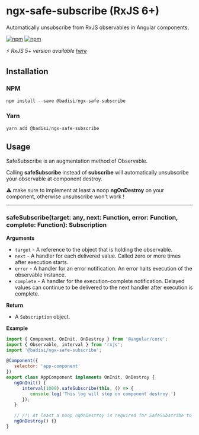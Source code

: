 # ngx-safe-subscribe (RxJS 6+)

Automatically unsubscribe from RxJS observables in Angular components.

[![npm](https://img.shields.io/npm/dt/@badisi/ngx-safe-subscribe.svg)]()
[![npm](https://img.shields.io/npm/l/@badisi/ngx-safe-subscribe.svg)]()

:zap: *RxJS 5+ version available [here](https://github.com/Badisi/ngx-safe-subscribe/tree/rxjs-5x)*


## Installation

### NPM

```js
npm install --save @badisi/ngx-safe-subscribe
```

### Yarn

```js
yarn add @badisi/ngx-safe-subscribe
```

## Usage

SafeSubscribe is an augmentation method of Observable.  

Calling **safeSubscribe** instead of **subscribe** will automatically unsubscribe your observable at component destroy.

:warning: make sure to implement at least a noop **ngOnDestroy** on your component, otherwise unsubscribe won't work !

---------------------------------------

### safeSubscribe(target: any, next: Function, error: Function, complete: Function): Subscription

__Arguments__

* `target` - A reference to the object that is holding the observable.
* `next` - A handler for each delivered value. Called zero or more times after execution starts.
* `error` - A handler for an error notification. An error halts execution of the observable instance.
* `complete` - A handler for the execution-complete notification. Delayed values can continue to be delivered to the next handler after execution is complete.

__Return__

* A `Subscription` object.

__Example__

```js
import { Component, OnInit, OnDestroy } from '@angular/core';
import { Observable, interval } from 'rxjs';
import '@badisi/ngx-safe-subscribe';

@Component({
   selector: 'app-component'
})
export class AppComponent implements OnInit, OnDestroy {
   ngOnInit() {
      interval(1000).safeSubscribe(this, () => {
         console.log('This log will stop on component destroy.')
      });
   }

   // /!\ At least a noop ngOnDestroy is required for SafeSubscribe to work !
   ngOnDestroy() {}
}
```

